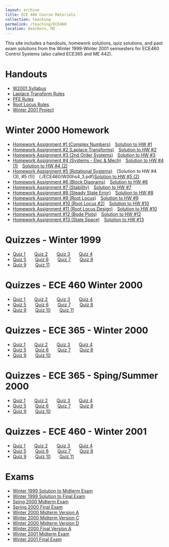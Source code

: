```yaml
---
layout: archive
title: ECE 460 Course Materials
collection: teaching
permalink: /teaching/ECE460
location: Dearborn, MI
---
```


This site includes a handouts, homework solutions, quiz solutions, and past exam solutions from the Winter 1999-Winter 2001 semsesters  for ECE460 Control Systems (also called ECE365 and ME 442).


Handouts
======
* [W2001 Syllabus](./ECE460/w2001.pdf) 
* [Laplace Transform Rules](./ECE460/LaplaceTransform.pdf)  
* [PFE Rules](./ECE460/pfexpn.pdf)  
* [Root Locus Rules](./ECE460/RootLocusRules.pdf) 
* [Winter 2001 Project](./ECE460/ProjectW01.pdf)  


Winter 2000 Homework
======
* [Homework Assignment #1 (Complex Numbers)](./ECE460/W00hq1.pdf)&emsp;[Solution to HW #1](./ECE460/W00hs1.pdf) 
* [Homework Assignment #2 (Laplace Transforms)](./ECE460/W00hq2.pdf)&emsp;[Solution to HW #2](./ECE460/W00hs2.pdf) 
* [Homework Assignment #3 (2nd Order Systems)](./ECE460/W00hq3.pdf)&emsp;[Solution to HW #3](./ECE460/W00hs3.pdf) 
* [Homework Assignment #4 (Systems - Elec & Mech)](./ECE460/W00hq4.pdf)&emsp;[Solution to HW #4 (1)](./ECE460/W00hs4_1.pdf)&emsp;[Solution to HW #4 (2)](./ECE460/W00hs4_2.pdf)
* [Homework Assignment #5 (Rotational Systems)](./ECE460/W00hq5.pdf)&emsp;[Solution to HW #4 (3), #5 (1)]&emsp;(./ECE460/W00hs4_3.pdf)[Solution to HW #5 (2)](./ECE460/W00hs5.pdf) 
* [Homework Assignment #6 (Block Diagrams)](./ECE460/W00hq6.pdf)&emsp;[Solution to HW #6](./ECE460/W00hs6.pdf) 
* [Homework Assignment #7 (Stability)](./ECE460/W00hq7.pdf)&emsp;[Solution to HW #7](./ECE460/W00hs7.pdf) 
* [Homework Assignment #8 (Steady State Error)](./ECE460/W00hq8.pdf)&emsp;[Solution to HW #8](./ECE460/W00hs8.pdf) 
* [Homework Assignment #9 (Root Locus)](./ECE460/W00hq9.pdf)&emsp;[Solution to HW #9](./ECE460/W00hs9.pdf) 
* [Homework Assignment #10 (Root Locus #2)](./ECE460/W00hq10.pdf)&emsp;[Solution to HW #10](./ECE460/W00hs10.pdf) 
* [Homework Assignment #11 (Root Locus Design)](./ECE460/W00hq11.pdf)&emsp;[Solution to HW #10](./ECE460/W00hs10.pdf) 
* [Homework Assignment #12 (Bode Plots)](./ECE460/W00hq12.pdf)&emsp;[Solution to HW #12](./ECE460/W00hs12.pdf) 
* [Homework Assignment #13 (State Space)](./ECE460/W00hq13.pdf)&emsp;[Solution to HW #13](./ECE460/W00hq13.pdf) 


Quizzes - Winter 1999
======
* [Quiz 1](./ECE460/W99Quiz1.pdf)&emsp;&emsp;[Quiz 2](./ECE460/W99Quiz2.pdf)&emsp;&emsp;[Quiz 3](./ECE460/W99Quiz3.pdf)&emsp;&emsp;[Quiz 4](./ECE460/W99Quiz4.pdf)  
* [Quiz 5](./ECE460/W99Quiz5.pdf)&emsp;&emsp;[Quiz 6](./ECE460/W99Quiz6.pdf)&emsp;&emsp;[Quiz 7](./ECE460/W99Quiz7.pdf)&emsp;&emsp;[Quiz 8](./ECE460/W99Quiz8.pdf)  
* [Quiz 9](./ECE460/W99Quiz9.pdf)&emsp;&emsp;[Quiz 11](./ECE460/W99Quiz11.pdf) 

Quizzes - ECE 460 Winter 2000
======
* [Quiz 1](./ECE460/W00460Quiz1.pdf)&emsp;&emsp;[Quiz 2](./ECE460/W00460Quiz2.pdf)&emsp;&emsp;[Quiz 3](./ECE460/W00460Quiz3.pdf)&emsp;&emsp;[Quiz 4](./ECE460/W00460Quiz4.pdf) 
* [Quiz 5](./ECE460/W00460Quiz5.pdf)&emsp;&emsp;[Quiz 6](./ECE460/W00460Quiz6.pdf)&emsp;&emsp;[Quiz 7](./ECE460/W00460Quiz7.pdf)&emsp;&emsp;[Quiz 8](./ECE460/W00460Quiz8.pdf) 
* [Quiz 9](./ECE460/W00460Quiz9.pdf)&emsp;&emsp;[Quiz 10](./ECE460/W00460Quiz10.pdf)&emsp;&emsp;[Quiz 11](./ECE460/W00460Quiz11.pdf) 

Quizzes - ECE 365 - Winter 2000
======
* [Quiz 1](./ECE460/W00365q1.pdf)&emsp;&emsp;[Quiz 2](./ECE460/W00365q2.pdf)&emsp;&emsp;[Quiz 3](./ECE460/W00365q3.pdf)&emsp;&emsp;[Quiz 4](./ECE460/W00365q4.pdf)
* [Quiz 5](./ECE460/W00365q5.pdf)&emsp;&emsp;[Quiz 6](./ECE460/W00365q6.pdf)&emsp;&emsp;[Quiz 7](./ECE460/W00365q7.pdf)&emsp;&emsp;[Quiz 8](./ECE460/W00365q8.pdf)
* [Quiz 9](./ECE460/W00365q9.pdf)&emsp;&emsp;[Quiz 10](./ECE460/W00365q10.pdf) 


Quizzes - ECE 365 - Sping/Summer 2000
======
* [Quiz 1](./ECE460/S00365q1.pdf)&emsp;&emsp;[Quiz 2](./ECE460/S00365q2.pdf)&emsp;&emsp;[Quiz 3](./ECE460/S00365q3.pdf)&emsp;&emsp;[Quiz 4](./ECE460/S00365q4.pdf)
* [Quiz 5](./ECE460/S00365q5.pdf)&emsp;&emsp;[Quiz 6](./ECE460/S00365q6.pdf)&emsp;&emsp;[Quiz 7](./ECE460/S00365q7.pdf)&emsp;&emsp;[Quiz 8](./ECE460/S00365q8.pdf)
* [Quiz 9](./ECE460/S00365q9.pdf)&emsp;&emsp;[Quiz 10](./ECE460/S00365q10.pdf)

Quizzes - ECE 460 - Winter 2001
======
* [Quiz 1](./ECE460/W01Quiz1.pdf)&emsp;&emsp;[Quiz 2](./ECE460/W01Quiz2.pdf)&emsp;&emsp;[Quiz 3](./ECE460/W01Quiz3.pdf)&emsp;&emsp;[Quiz 4](./ECE460/W01Quiz4.pdf)
* [Quiz 5](./ECE460/W01Quiz5.pdf)&emsp;&emsp;[Quiz 6](./ECE460/W01Quiz6.pdf)&emsp;&emsp;[Quiz 7](./ECE460/W01Quiz7.pdf)&emsp;&emsp;[Quiz 8](./ECE460/W01Quiz8.pdf)
* [Quiz 9](./ECE460/W01Quiz9.pdf)&emsp;&emsp;[Quiz 10](./ECE460/W05q10.pdf)&emsp;&emsp;[Quiz 11](./ECE460/W05Quiz11.pdf)   

Exams
======
* [Winter 1999 Solution to Midterm Exam](./ECE460/W99MidtermExam.pdf)
* [Winter 1999 Solution to Final Exam](./ECE460/W99FinalExamW99.pdf) 
* [Sping 2000 Midterm Exam](./ECE460/SS00Midterm.pdf) 
* [Spring 2000 Final Exam](./ECE460/SS00Final.pdf) 
* [Winter 2000 Midterm Version A](./ECE460/W00mida.pdf) 
* [Winter 2000 Midterm Version C](./ECE460/W00midc.pdf)   
* [Winter 2000 Midterm Version D](./ECE460/W00midd.pdf)   
* [Winter 2000 Final Version A](./ECE460/W00Final.pdf)  
* [Winter 2001 Midterm Exam](./ECE460/W01Midterm.pdf)  
* [Winter 2001 Final Exam](./ECE460/W01Final.pdf)  

